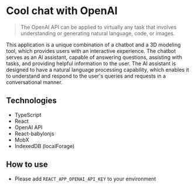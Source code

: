 # Cool chat with OpenAI
> The OpenAI API can be applied to virtually any task that involves understanding or generating natural language, code, or images.

This application is a unique combination of a chatbot and a 3D modeling tool, which provides users with an interactive experience. The chatbot serves as an AI assistant, capable of answering questions, assisting with tasks, and providing helpful information to the user. The AI assistant is designed to have a natural language processing capability, which enables it to understand and respond to the user's queries and requests in a conversational manner.

## Technologies
- TypeScript
- React
- OpenAI API
- React-babylonjs
- MobX
- IndexedDB (localForage)

## How to use
- Please add `REACT_APP_OPENAI_API_KEY` to your environment
